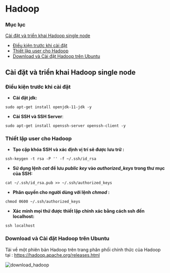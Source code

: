 # Hadoop

### Mục lục 
[Cài đặt và triển khai Hadoop single node](#install_single_node_hadoop)
  * [Điều kiện trước khi cài đặt](#prerequisites)
  * [Thiết lập user cho Hadoop](#user_setting)
  * [Download và Cài đặt Hadoop trên Ubuntu](#download_install_hadoop)

<a name = "install_single_node_hadoop"></a>
## Cài đặt và triển khai Hadoop single node

<a name="prerequisites"></a>
### Điều kiện trước khi cài đặt

* **Cài đặt jdk:**

```
sudo apt-get install openjdk-11-jdk -y
```
* **Cài SSH và SSH Server**:
```
sudo apt-get install openssh-server openssh-client -y
```
<a name="user_setting"></a>
### Thiết lập user cho Hadoop

* **Tạo cặp khóa SSH và xác định vị trí sẽ được lưu trữ :**
```
ssh-keygen -t rsa -P '' -f ~/.ssh/id_rsa
```
* **Sử dụng lệnh *cat* để lưu *public key* vào *authorized_keys* trong thư mục của SSH:**
```
cat ~/.ssh/id_rsa.pub >> ~/.ssh/authorized_keys
```
* **Phân quyền cho người dùng với lệnh *chmod* :**
```
chmod 0600 ~/.ssh/authorized_keys
```
* **Xác minh mọi thứ được thiết lập chính xác bằng cách ssh đến localhost:**
```
ssh localhost
```
<a name="download_install_hadoop"></a>
### Download và Cài đặt Hadoop trên Ubuntu
Tải về một phiên bản Hadoop trên trang phân phối chính thức của Hadoop tại : https://hadoop.apache.org/releases.html

![download_hadoop](https://user-images.githubusercontent.com/103992475/165662924-584e1e6d-789e-43ec-b4f0-93255002f77e.png)

